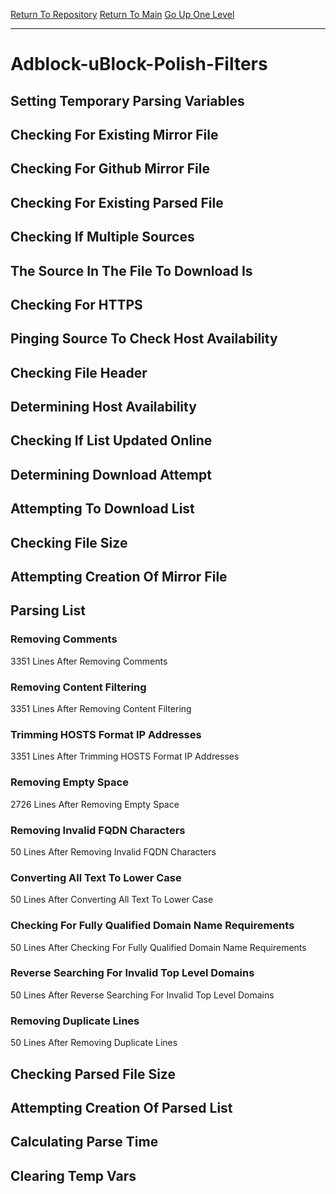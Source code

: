 [Return To Repository](https://github.com/deathbybandaid/piholeparser/)
[Return To Main](https://github.com/deathbybandaid/piholeparser/blob/master/RecentRunLogs/Mainlog.md)
[Go Up One Level](https://github.com/deathbybandaid/piholeparser/blob/master/RecentRunLogs/TopLevelScripts/30-Processing-Blacklists.md)
____________________________________
# Adblock-uBlock-Polish-Filters
## Setting Temporary Parsing Variables
## Checking For Existing Mirror File
## Checking For Github Mirror File
## Checking For Existing Parsed File
## Checking If Multiple Sources
## The Source In The File To Download Is
## Checking For HTTPS
## Pinging Source To Check Host Availability
## Checking File Header
## Determining Host Availability
## Checking If List Updated Online
## Determining Download Attempt
## Attempting To Download List
## Checking File Size
## Attempting Creation Of Mirror File
## Parsing List
### Removing Comments
3351 Lines After Removing Comments
### Removing Content Filtering
3351 Lines After Removing Content Filtering
### Trimming HOSTS Format IP Addresses
3351 Lines After Trimming HOSTS Format IP Addresses
### Removing Empty Space
2726 Lines After Removing Empty Space
### Removing Invalid FQDN Characters
50 Lines After Removing Invalid FQDN Characters
### Converting All Text To Lower Case
50 Lines After Converting All Text To Lower Case
### Checking For Fully Qualified Domain Name Requirements
50 Lines After Checking For Fully Qualified Domain Name Requirements
### Reverse Searching For Invalid Top Level Domains
50 Lines After Reverse Searching For Invalid Top Level Domains
### Removing Duplicate Lines
50 Lines After Removing Duplicate Lines
## Checking Parsed File Size
## Attempting Creation Of Parsed List
## Calculating Parse Time
## Clearing Temp Vars
